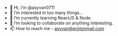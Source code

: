- 👋 Hi, I’m @asyvan0711
- 👀 I’m interested in too many things...
- 🌱 I’m currently learning ReactJS & Node.
- 💞️ I’m looking to collaborate on anything interesting. 
- 📫 How to reach me - asyvan@protonmail.com
